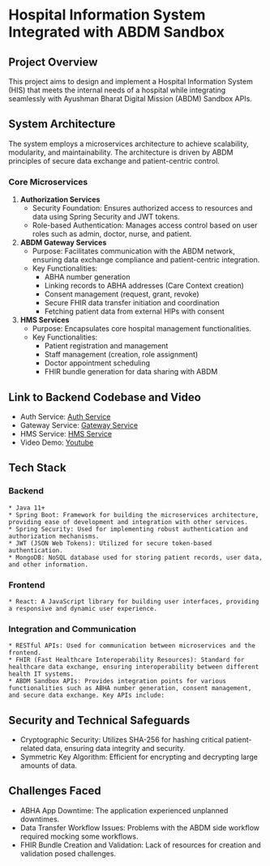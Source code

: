 # Hospital Information System Integrated with ABDM Sandbox

## Project Overview
This project aims to design and implement a Hospital Information System (HIS) that meets the internal needs of a hospital while integrating seamlessly with Ayushman Bharat Digital Mission (ABDM) Sandbox APIs.

## System Architecture
The system employs a microservices architecture to achieve scalability, modularity, and maintainability. The architecture is driven by ABDM principles of secure data exchange and patient-centric control.
  ### Core Microservices
  1. **Authorization Services**
      * Security Foundation: Ensures authorized access to resources and data using Spring Security and JWT tokens.
      * Role-based Authentication: Manages access control based on user roles such as admin, doctor, nurse, and patient.
  2. **ABDM Gateway Services**
      * Purpose: Facilitates communication with the ABDM network, ensuring data exchange compliance and patient-centric integration.
      * Key Functionalities:
        * ABHA number generation
        * Linking records to ABHA addresses (Care Context creation)
        * Consent management (request, grant, revoke)
        * Secure FHIR data transfer initiation and coordination
        * Fetching patient data from external HIPs with consent
  3. **HMS Services**
      * Purpose: Encapsulates core hospital management functionalities.
      * Key Functionalities:
        * Patient registration and management
        * Staff management (creation, role assignment)
        * Doctor appointment scheduling
        * FHIR bundle generation for data sharing with ABDM

## Link to Backend Codebase and Video
  * Auth Service: [Auth Service](https://github.com/RBang2501/AuthService-ABDM.git)
  * Gateway Service: [Gateway Service](https://github.com/RBang2501/GatewayService-ABDM.git)
  * HMS Service: [HMS Service](https://github.com/RBang2501/HMS-Service-ABDM.git)
  * Video Demo: [Youtube](https://youtu.be/yu5kOX9tTHg)

## Tech Stack
  ### Backend
    * Java 11+
    * Spring Boot: Framework for building the microservices architecture, providing ease of development and integration with other services.
    * Spring Security: Used for implementing robust authentication and authorization mechanisms.
    * JWT (JSON Web Tokens): Utilized for secure token-based authentication.
    * MongoDB: NoSQL database used for storing patient records, user data, and other information.
  
  ### Frontend
    * React: A JavaScript library for building user interfaces, providing a responsive and dynamic user experience.
  
  ### Integration and Communication
    * RESTful APIs: Used for communication between microservices and the frontend.
    * FHIR (Fast Healthcare Interoperability Resources): Standard for healthcare data exchange, ensuring interoperability between different health IT systems.
    * ABDM Sandbox APIs: Provides integration points for various functionalities such as ABHA number generation, consent management, and secure data exchange. Key APIs include:

## Security and Technical Safeguards
  * Cryptographic Security: Utilizes SHA-256 for hashing critical patient-related data, ensuring data integrity and security.
  * Symmetric Key Algorithm: Efficient for encrypting and decrypting large amounts of data.

## Challenges Faced
  * ABHA App Downtime: The application experienced unplanned downtimes.
  * Data Transfer Workflow Issues: Problems with the ABDM side workflow required mocking some workflows.
  * FHIR Bundle Creation and Validation: Lack of resources for creation and validation posed challenges.
